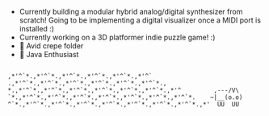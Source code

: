 <!-- ### Hey there 👋 -->

- Currently building a modular hybrid analog/digital synthesizer from scratch! Going to be implementing a digital visualizer once a MIDI port is installed :) 
- Currently working on a 3D platformer indie puzzle game! :) 
- 🌱 Avid crepe folder 
- 🌱 Java Enthusiast 

````

,*'^`*.,*'^`*.,*'^`*.,*'^`*.,*'^`*.,*'^`
.,*'^`*.,*'^`*.,*'^`*.,*'^`*.,*'^`*.,*'^`*.,
*.,*'^`*.,*'^`*.,*'^`*.,*'^`*.,*'^`*.,*'^`*.,*'^         ,---/V\
`*.,*'^`*.,*'^`*.,*'^`*.,*'^`*.,*'^`*.,*'^`*.,*'^`*.    ~|__(o.o)
^`*.,*'^`*.,*'^`*.,*'^`*.,*'^`*.,*'^`*.,*'^`*.,*'^`*.,*'  UU  UU

```` 

